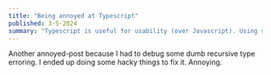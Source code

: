 ```yaml
---
title: "Being annoyed at Typescript"
published: 3-5-2024
summary: "Typescript is useful for usability (over Javascript). Using some libraries makes it a debugging nightmare."
---
```


Another annoyed-post because I had to debug some dumb recursive type erroring. I ended up doing some hacky things to fix it. Annoying.
